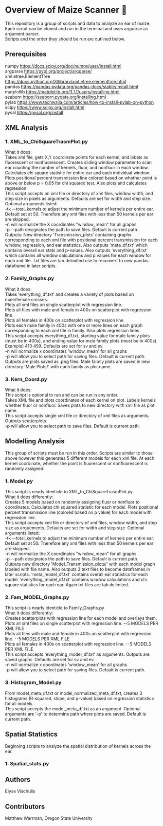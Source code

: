 # Overview of Maize Scanner :corn:
This repository is a group of scripts and data to analyze an ear of maize. Each script can be cloned and run in the terminal and uses argparse as argument parser.</br>
Scripts and the order they should be run are outlined below.

## Prerequisites
numpy https://docs.scipy.org/doc/numpy/user/install.html </br>
argparse https://pypi.org/project/argparse/</br>
xml.etree.ElementTree https://docs.python.org/3/library/xml.etree.elementtree.html</br>
pandas https://pandas.pydata.org/pandas-docs/stable/install.html</br>
matplotlib https://matplotlib.org/3.1.1/users/installing.html</br>
seaborn https://seaborn.pydata.org/installing.html</br>
pylab https://www.techwalla.com/articles/how-to-install-pylab-on-python</br>
scipy https://www.scipy.org/install.html</br>
pysal https://pysal.org/install</br>

## XML Analysis

### 1. XML_to_ChiSquareTrasmPlot.py 

  What it does:</br>
     Takes xml file, gets X,Y coordinate points for each kernel, and labels as fluorescent or nonfluorescent. 
    Creates sliding window parameter to scan ear counting the number of kernels, fluor, and nonfluor in each window.
    Calculates chi square statistic for entire ear and each individual window.
    Plots positional percent transmission line colored based on whether point is above or below p = 0.05 for chi squared test.
    Also plots and calculates regression.</br>
      This script accepts an xml file or directory of xml files, window width, and step size in pixels as arguments. Defaults are set
    for width and step size. Optional arguments listed:</br>
    -tk --total_kernels to adjust the minimum number of kernels per entire ear. Default set at 50. Therefore any xml files with 
    less than 50 kernels per ear are skipped.</br>
    -n will normalize the X coordinates "window_mean" for all graphs</br>
    -p --path designates the path to save files. Default is current path.</br>
    Outputs: New directory 'Transmission_plots' containing graphs corresponding to each xml file with positional
    percent transmission for each window, regression, and ear statistics. Also outputs 'meta_df.txt' which contains overall 
    ear stats and p-values. Also outputs 'everything_df.txt' which contains all window calculations and p values for each window for
    each xml file. .txt files are tab delimited use to reconvert to new pandas dataframe in later scripts. </br>

    
### 2. Family_Graphs.py

  What it does:</br>
      Takes 'everything_df.txt' and creates a variety of plots based on male/female crosses. </br>
    Plots all xml files on single scatterplot with regression line. </br>
    Plots all files with male and female in 400s on scatterplot with regression line.</br>
    Plots all females in 400s on scatterplot with regression line.</br>
    Plots each male family in 400s with one or more lines on each graph corresponding to each xml file in family. Also plots
    regression lines.</br>
      This script accepts everything_df.txt, starting value for male family plots (must be in 400s), and ending value for male
    family plots (must be in 400s). Example) 410 499. Defaults are set for sv and ev. </br>
    -n will normalize x coordinates 'window_mean' for all graphs</br>
    -p will allow you to select path for saving files. Default is current path.</br>
    Outputs are plots saved as .png files. Male faimly plots are saved in new directory 'Male Plots/' with each family as plot 
    name. 
    
  ### 3. Kern_Coord.py
  
  What it does:</br>
      This script is optional to run and can be run in any order. </br>
    Takes XML file and plots coordinates of each kernel on plot. Labels kernels whether fluor or nonfluor. Saves plots to new 
    directory with xml file as plot name. </br>
      This script accepts single xml file or directory of xml files as arguments. Outputs scatterplots. </br>
    -p will allow you to select path to save files. Default is current path.

## Modelling Analysis

  This group of scripts must be run in this order. Scripts are similar to those above however this generates 5 different models for
  each xml file. At each kernel coordinate, whether the point is fluorescent or nonfluorescent is randomly assigned. 
  
  ### 1. Model.py
  
   This script is nearly identicle to XML_to_ChiSquareTrasmPlot.py</br>
   What it does differently:</br>
      Creates 5 models based on randomly assigning fluor or nonfluor to coordinates. Calculates chi squared statistic for each model.
    Plots positional percent transmission line (colored based on p value) for each model with regression line.</br> 
      This script accepts xml file or directory of xml files, window width, and step size as arguements. Defaults are set
    for width and step size. Optional arguments listed:</br>
    -tk --total_kernels to adjust the minimum number of kernels per entire ear. Default set at 50. Therefore any xml files with 
    less than 50 kernels per ear are skipped.</br>
    -n will normalize the X coordinates "window_mean" for all graphs</br>
    -p --path designates the path to save files. Default is current path.</br>
    Outputs new directory 'Model_Transmission_plots/' with each model graph labeled with file name. Also outputs 2 text files to
    become dataframes in later scripts. 'meta_model_df.txt' contains overall ear statistics for each model. 'everything_model_df.txt'
    contains window calculations and chi square statistics for each ear. Again txt files are tab delimited. 
  
  ### 2. Fam_MODEL_Graphs.py 
  
   This script is nearly identicle to Family_Graphs.py</br>
   What it does differently: </br>
    Creates scatterplots with regression line for each model and overlays them. </br>
     Plots all xml files on single scatterplot with regression line. --5 MODELS PER XML FILE</br>
     Plots all files with male and female in 400s on scatterplot with regression line. --5 MODELS PER XML FILE</br>
     Plots all females in 400s on scatterplot with regression line. --5 MODELS PER XML FILE</br>
     This script accepts 'everything_model_df.txt' as arguments. Outputs are saved graphs. Defaults are set for sv and ev. </br>
     -n will normalize x coordinates 'window_mean' for all graphs</br>
     -p will allow you to select path for saving files. Default is current path.</br>
    
   ### 3. Histogram_Model.py
   From model_meta_df.txt or model_normalized_meta_df.txt, creates 3 histograms (R-squared, slope, and p-value) based on regression statistics for all models. </br>
  This script accepts the model_meta_df.txt as an argument. Optional arguments are '-p' to determine path where plots are saved. Default is current path.

## Spatial Statistics
Beginning scripts to analyze the spatial distribution of kernels across the ear. 

  ### 1. Spatial_stats.py
 

## Authors
Elyse Vischulis

## Contributors
Matthew Warrman, Oregon State University
